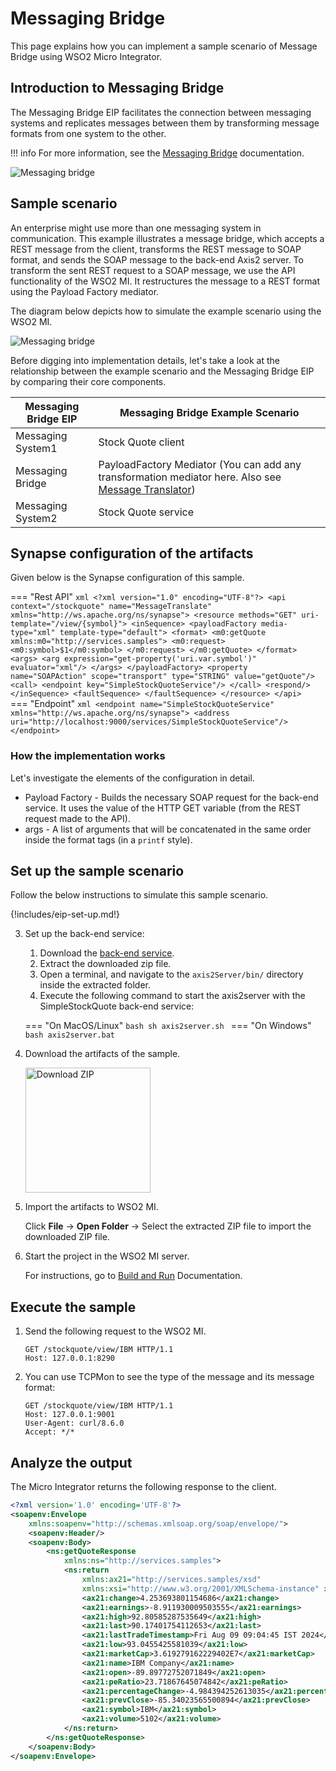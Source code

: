 # Messaging Bridge

This page explains how you can implement a sample scenario of Message Bridge using WSO2 Micro Integrator.

## Introduction to Messaging Bridge

The Messaging Bridge EIP facilitates the connection between messaging systems and replicates messages between them by transforming message formats from one system to the other. 

!!! info
    For more information, see the [Messaging Bridge](http://www.eaipatterns.com/MessagingBridge.html) documentation.

![Messaging bridge]({{base_path}}/assets/img/learn/enterprise-integration-patterns/messaging-channels/messaging-bridge.gif)

## Sample scenario

An enterprise might use more than one messaging system in communication. This example illustrates a message bridge, which accepts a REST message from the client, transforms the REST message to SOAP format, and sends the SOAP message to the back-end Axis2 server. To transform the sent REST request to a SOAP message, we use the API functionality of the WSO2 MI. It restructures the message to a REST format using the Payload Factory mediator.

The diagram below depicts how to simulate the example scenario using the WSO2 MI.

![Messaging bridge]({{base_path}}/assets/img/learn/enterprise-integration-patterns/messaging-channels/messaging-bridge.png)

Before digging into implementation details, let's take a look at the relationship between the example scenario and the Messaging Bridge EIP by comparing their core components.

| Messaging Bridge EIP            | Messaging Bridge Example Scenario                                                        |
|---------------------------------|-----------------------------------------------------------------------------------------------------|
| Messaging System1               | Stock Quote client                                                                                  |
| Messaging Bridge                | PayloadFactory Mediator (You can add any transformation mediator here. Also see [Message Translator]({{base_path}}/learn/enterprise-integration-patterns/messaging-systems/message-translator)) |
| Messaging System2               | Stock Quote service                                                                                 |

## Synapse configuration of the artifacts

Given below is the Synapse configuration of this sample.

=== "Rest API"
    ```xml
    <?xml version="1.0" encoding="UTF-8"?>
    <api context="/stockquote" name="MessageTranslate" xmlns="http://ws.apache.org/ns/synapse">
       <resource methods="GET" uri-template="/view/{symbol}">
          <inSequence>
             <payloadFactory media-type="xml" template-type="default">
                <format>
                   <m0:getQuote xmlns:m0="http://services.samples">
                      <m0:request>
                         <m0:symbol>$1</m0:symbol>
                      </m0:request>
                   </m0:getQuote>
                </format>
                <args>
                   <arg expression="get-property('uri.var.symbol')" evaluator="xml"/>
                </args>
             </payloadFactory>
             <property name="SOAPAction" scope="transport" type="STRING" value="getQuote"/>
             <call>
                <endpoint key="SimpleStockQuoteService"/>
             </call>
             <respond/>
          </inSequence>
          <faultSequence>
          </faultSequence>
       </resource>
    </api>
    ```
=== "Endpoint"
    ```xml
    <endpoint name="SimpleStockQuoteService" xmlns="http://ws.apache.org/ns/synapse">
       <address uri="http://localhost:9000/services/SimpleStockQuoteService"/>
    </endpoint>
    ```

### How the implementation works

Let's investigate the elements of the configuration in detail.

- Payload Factory - Builds the necessary SOAP request for the back-end service. It uses the value of the HTTP GET variable (from the REST request made to the API).
- args - A list of arguments that will be concatenated in the same order inside the format tags (in a `printf` style).

## Set up the sample scenario

Follow the below instructions to simulate this sample scenario.

{!includes/eip-set-up.md!}

3. Set up the back-end service:

    1. Download the [back-end service](https://github.com/wso2-docs/WSO2_EI/blob/master/Back-End-Service/axis2Server.zip).
    2. Extract the downloaded zip file.
    3. Open a terminal, and navigate to the `axis2Server/bin/` directory inside the extracted folder.
    4. Execute the following command to start the axis2server with the SimpleStockQuote back-end service:

    === "On MacOS/Linux"
        ```bash
        sh axis2server.sh
        ```
    === "On Windows"
        ```bash
        axis2server.bat
        ```

5. Download the artifacts of the sample.

    <a href="{{base_path}}/assets/attachments/learn/enterprise-integration-patterns/MessageBridge.zip">
    <img src="{{base_path}}/assets/img/integrate/connectors/download-zip.png" width="200" alt="Download ZIP"></a>

6. Import the artifacts to WSO2 MI.

    Click **File** -> **Open Folder** -> Select the extracted ZIP file to import the downloaded ZIP file.

7. Start the project in the WSO2 MI server.

    For instructions, go to [Build and Run]({{base_path}}/develop/deploy-artifacts/#build-and-run) Documentation.

## Execute the sample

1. Send the following request to the WSO2 MI.

    ```
    GET /stockquote/view/IBM HTTP/1.1
    Host: 127.0.0.1:8290
    ```

2. You can use TCPMon to see the type of the message and its message format:

    ```
    GET /stockquote/view/IBM HTTP/1.1
    Host: 127.0.0.1:9001
    User-Agent: curl/8.6.0
    Accept: */*

    ```

## Analyze the output

The Micro Integrator returns the following response to the client.

```xml
<?xml version='1.0' encoding='UTF-8'?>
<soapenv:Envelope
	xmlns:soapenv="http://schemas.xmlsoap.org/soap/envelope/">
	<soapenv:Header/>
	<soapenv:Body>
		<ns:getQuoteResponse
			xmlns:ns="http://services.samples">
			<ns:return
				xmlns:ax21="http://services.samples/xsd"
				xmlns:xsi="http://www.w3.org/2001/XMLSchema-instance" xsi:type="ax21:GetQuoteResponse">
				<ax21:change>4.253693801154686</ax21:change>
				<ax21:earnings>-8.911930009503555</ax21:earnings>
				<ax21:high>92.80585287535649</ax21:high>
				<ax21:last>90.17401754112653</ax21:last>
				<ax21:lastTradeTimestamp>Fri Aug 09 09:04:45 IST 2024</ax21:lastTradeTimestamp>
				<ax21:low>93.0455425581039</ax21:low>
				<ax21:marketCap>3.619279162229402E7</ax21:marketCap>
				<ax21:name>IBM Company</ax21:name>
				<ax21:open>-89.89772752071849</ax21:open>
				<ax21:peRatio>23.71867645074842</ax21:peRatio>
				<ax21:percentageChange>-4.984394252613035</ax21:percentageChange>
				<ax21:prevClose>-85.34023565500894</ax21:prevClose>
				<ax21:symbol>IBM</ax21:symbol>
				<ax21:volume>5102</ax21:volume>
			</ns:return>
		</ns:getQuoteResponse>
	</soapenv:Body>
</soapenv:Envelope>
```
